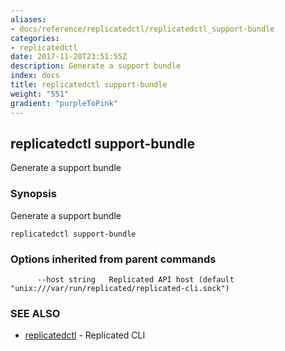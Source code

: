 ```yaml
---
aliases:
- docs/reference/replicatedctl/replicatedctl_support-bundle
categories:
- replicatedctl
date: 2017-11-20T23:51:55Z
description: Generate a support bundle
index: docs
title: replicatedctl support-bundle
weight: "551"
gradient: "purpleToPink"
---
```


## replicatedctl support-bundle

Generate a support bundle

### Synopsis


Generate a support bundle

```
replicatedctl support-bundle
```

### Options inherited from parent commands

```
      --host string   Replicated API host (default "unix:///var/run/replicated/replicated-cli.sock")
```

### SEE ALSO
* [replicatedctl](/api/replicatedctl/)	 - Replicated CLI

